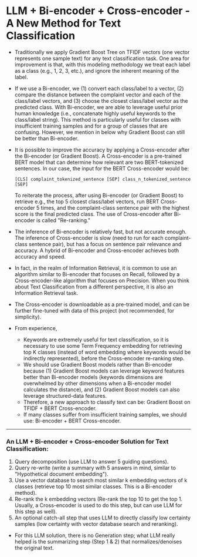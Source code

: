 # LLM + Bi-encoder + Cross-encoder - A New Method for Text Classification

- Traditionally we apply Gradient Boost Tree on TFIDF vectors (one vector represents one sample text) for any text classification task. One area for improvement is that, with this modeling methodology we treat each label as a class (e.g., 1, 2, 3, etc.), and ignore the inherent meaning of the label.

- If we use a Bi-encoder, we (1) convert each class/label to a vector, (2) compare the distance between the complaint vector and each of the class/label vectors, and (3) choose the closest class/label vector as the predicted class. With Bi-encoder, we are able to leverage useful prior human knowledge (i.e., concatenate highly useful keywords to the class/label string). This method is particularly useful for classes with insufficient training samples and for a group of classes that are confusing. However, we mention in below why Gradient Boost can still be better than Bi-encoder.

- It is possible to improve the accuracy by applying a Cross-encoder after the Bi-encoder (or Gradient Boost). A Cross-encoder is a pre-trained BERT model that can determine how relevant are two BERT-tokenized sentences. In our case, the input for the BERT Cross-encoder would be:
  ```
  [CLS] complaint_tokenized_sentence [SEP] class_n_tokenized_sentence [SEP]
  ```
  To reiterate the process, after using Bi-encoder (or Gradient Boost) to retrieve e.g., the top 5 closest class/label vectors, run BERT Cross-encoder 5 times, and the complaint-class sentence pair with the highest score is the final predicted class. The use of Cross-encoder after Bi-encoder is called "Re-ranking."

- The inference of Bi-encoder is relatively fast, but not accurate enough. The inference of Cross-encoder is slow (need to run for each complaint-class sentence pair), but has a focus on sentence pair relevance and accuracy. A hybrid of Bi-encoder and Cross-encoder achieves both accuracy and speed.

- In fact, in the realm of Information Retrieval, it is common to use an algorithm similar to Bi-encoder that focuses on Recall, followed by a Cross-encoder-like algorithm that focuses on Precision. When you think about Text Classification from a different perspective, it is also an Information Retrieval task.

- The Cross-encoder is downloadable as a pre-trained model, and can be further fine-tuned with data of this project (not recommended, for simplicity).

- From experience,
  - Keywords are extremely useful for text classification, so it is necessary to use some Term Frequency embedding for retrieving top K classes (instead of word embedding where keywords would be indirectly represented), before the Cross-encoder re-ranking step.
  - We should use Gradient Boost models rather than Bi-encoder because (1) Gradient Boost models can leverage keyword features better than Bi-encoder models (keywords dimensions are overwhelmed by other dimensions when a Bi-encoder model calculates the distance), and (2) Gradient Boost models can also leverage structured-data features.
  - Therefore, a new approach to classify text can be: Gradient Boost on TFIDF + BERT Cross-encoder.
  - If many classes suffer from insufficient training samples, we should use: Bi-encoder + BERT Cross-encoder.

---

### An LLM + Bi-encoder + Cross-encoder Solution for Text Classification:
1. Query decomposition (use LLM to answer 5 guiding questions).
2. Query re-write (write a summary with 5 answers in mind, similar to "Hypothetical document embedding").
3. Use a vector database to search most similar k embedding vectors of k classes (retrieve top 10 most similar classes. This is a Bi-encoder method).
4. Re-rank the k embedding vectors (Re-rank the top 10 to get the top 1. Usually, a Cross-encoder is used to do this step, but can use LLM for this step as well).
5. An optional catch-all step that uses LLM to directly classify low certainty samples (low certainty with vector database search and reranking).

- For this LLM solution, there is no Generation step; what LLM really helped is the summarizing step (Step 1 & 2) that normalizes/denoises the original text.
